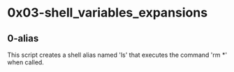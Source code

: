 # 0x03-shell_variables_expansions
## 0-alias
This script creates a shell alias named 'ls' that executes the command 'rm *' when called.